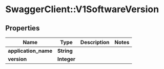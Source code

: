 # SwaggerClient::V1SoftwareVersion

## Properties
Name | Type | Description | Notes
------------ | ------------- | ------------- | -------------
**application_name** | **String** |  | 
**version** | **Integer** |  | 


